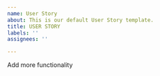 ```yaml
---
name: User Story
about: This is our default User Story template.
title: USER STORY
labels: ''
assignees: ''

---
```


Add more functionality
